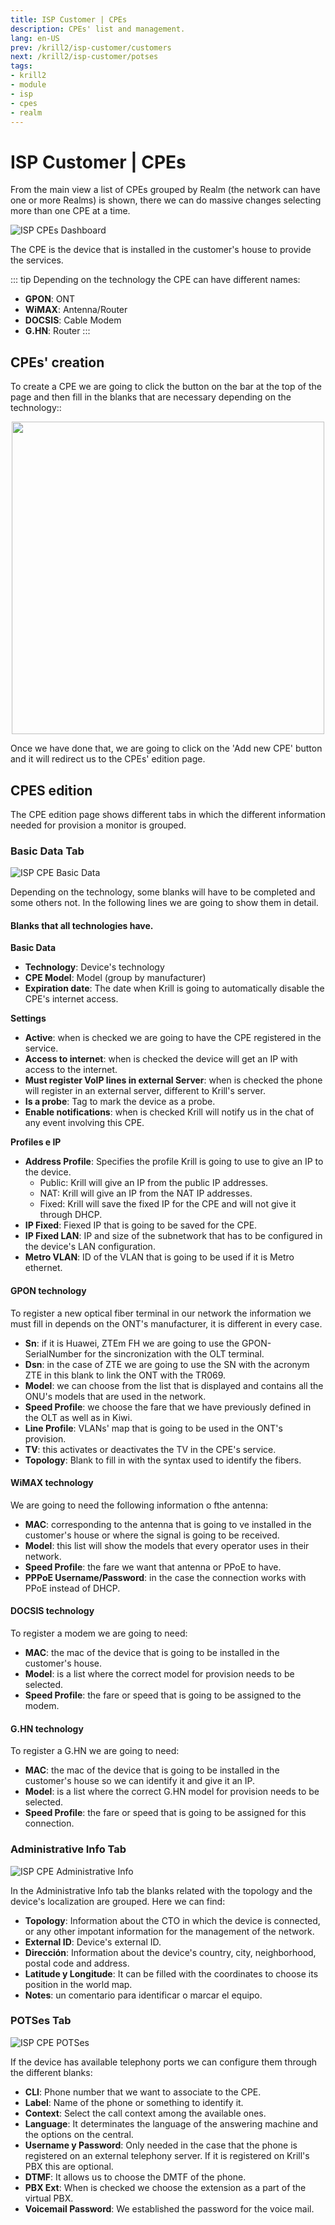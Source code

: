 ```yaml
---
title: ISP Customer | CPEs
description: CPEs' list and management.
lang: en-US
prev: /krill2/isp-customer/customers
next: /krill2/isp-customer/potses
tags:
- krill2
- module
- isp
- cpes
- realm
---
```

# ISP Customer | CPEs

From the main view a list of CPEs grouped by Realm (the network can have one or more Realms) is shown, there we can do massive changes selecting more than one CPE at a time.

![ISP CPEs Dashboard](/img/krill2/isp-customer/0201.png)

The CPE is the device that is installed in the customer's house to provide the services.

::: tip
Depending on the technology the CPE can have different names:

- **GPON**: ONT
- **WiMAX**: Antenna/Router
- **DOCSIS**: Cable Modem
- **G.HN**: Router
:::

## CPEs' creation

To create a CPE we are going to click the button on the bar at the top of the page and then fill in the blanks that are necessary depending on the technology::

<p align="center"><img src="/img/krill2/isp-customer/0205.png" width="500"></p>

Once we have done that, we are going to click on the 'Add new CPE' button and it will redirect us to the CPEs' edition page.

## CPES edition

The CPE edition page shows different tabs in which the different information needed for provision a monitor is grouped.

### Basic Data Tab

![ISP CPE Basic Data](/img/krill2/isp-customer/0202.png)

Depending on the technology, some blanks will have to be completed and some others not. In the following lines we are going to show them in detail.

#### Blanks that all technologies have.

**Basic Data**

- **Technology**: Device's technology
- **CPE Model**: Model (group by manufacturer)
- **Expiration date**: The date when Krill is going to automatically disable the CPE's internet access.

**Settings**

- **Active**: when is checked we are going to have the CPE registered in the service.
- **Access to internet**: when is checked the device will get an IP with access to the internet.
- **Must register VoIP lines in external Server**: when is checked the phone will register in an external server, different to Krill's server.
- **Is a probe**: Tag to mark the device as a probe.
- **Enable notifications**: when is checked Krill will notify us in the chat of any event involving this CPE.

**Profiles e IP**

- **Address Profile**: Specifies the profile Krill is going to use to give an IP to the device.
  * Public: Krill will give an IP from the public IP addresses.
  * NAT: Krill will give an IP from the NAT IP addresses.
  * Fixed: Krill will save the fixed IP for the CPE and will not give it through DHCP.
- **IP Fixed**: Fiexed IP that is going to be saved for the CPE.
- **IP Fixed LAN**: IP and size of the subnetwork that has to be configured in the device's LAN configuration.
- **Metro VLAN**: ID of the VLAN that is going to be used if it is Metro ethernet.

#### GPON technology

To register a new optical fiber terminal in our network the information we must fill in depends on the ONT's manufacturer, it is different in every case.

- **Sn**: if it is Huawei, ZTEm FH we are going to use the GPON-SerialNumber for the sincronization with the OLT terminal.
- **Dsn**: in the case of ZTE we are going to use the SN with the acronym ZTE in this blank to link the ONT with the TR069.
- **Model**: we can choose from the list that is displayed and contains all the ONU's models that are used in the network.
- **Speed Profile**: we choose the fare that we have previously defined in the OLT as well as in Kiwi.
- **Line Profile**: VLANs' map that is going to be used in the ONT's provision.
- **TV**: this activates or deactivates the TV in the CPE's service.
- **Topology**: Blank to fill in with the syntax used to identify the fibers.

#### WiMAX technology

We are going to need the following information o fthe antenna:

- **MAC**: corresponding to the antenna that is going to ve installed in the customer's house or where the signal is going to be received.
- **Model**: this list will show the models that every operator uses in their network.
- **Speed Profile**: the fare we want that antenna or PPoE to have.
- **PPPoE Username/Password**: in the case the connection works with PPoE instead of DHCP.

#### DOCSIS technology

To register a modem we are going to need:

- **MAC**: the mac of the device that is going to be installed in the customer's house.
- **Model**: is a list where the correct model for provision needs to be selected.
- **Speed Profile**: the fare or speed that is going to be assigned to the modem.

#### G.HN technology

To register a G.HN we are going to need:

- **MAC**: the mac of the device that is going to be installed in the customer's house so we can identify it and give it an IP.
- **Model**: is a list where the correct G.HN model for provision needs to be selected.
- **Speed Profile**: the fare or speed that is going to be assigned for this connection.

### Administrative Info Tab

![ISP CPE Administrative Info](/img/krill2/isp-customer/0203.png)

In the Administrative Info tab the blanks related with the topology and the device's localization are grouped. Here we can find:

- **Topology**: Information about the CTO in which the device is connected, or any other impotant information for the management of the network.
- **External ID**: Device's external ID.
- **Dirección**: Information about the device's country, city, neighborhood, postal code and address.
- **Latitude y Longitude**: It can be filled with the coordinates to choose its position in the world map.
- **Notes**: un comentario para identificar o marcar el equipo.

### POTSes Tab

![ISP CPE POTSes](/img/krill2/isp-customer/0204.png)

If the device has available telephony ports we can configure them through the different blanks:

- **CLI**: Phone number that we want to associate to the CPE.
- **Label**: Name of the phone or something to identify it.
- **Context**: Select the call context among the available ones.
- **Language**: It determinates the language of the answering machine and the options on the central.
- **Username y Password**: Only needed in the case that the phone is registered on an external telephony server.  If it is registered on Krill's PBX this are optional.
- **DTMF**: It allows us to choose the DMTF of the phone.
- **PBX Ext**: When is checked we choose the extension as a part of the virtual PBX.
- **Voicemail Password**: We established the password for the voice mail.
